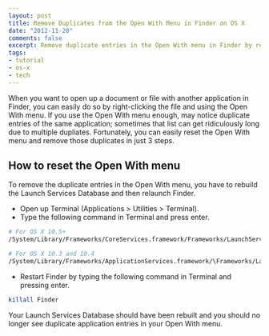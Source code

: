 ```yaml
---
layout: post
title: Remove Duplicates from the Open With Menu in Finder on OS X
date: "2012-11-20"
comments: false
excerpt: Remove duplicate entries in the Open With menu in Finder by resetting it in just 3 steps.
tags:
- tutorial
- os-x
- tech
---
```


When you want to open up a document or file with another application in Finder, you can easily do so by right-clicking the file and using the Open With menu. If you use the Open With menu enough, may notice duplicate entries of the same application; sometimes that list can get ridiculously long due to multiple dupliates. Fortunately, you can easily reset the Open With menu and remove those duplicates in just 3 steps.

## How to reset the Open With menu

To remove the duplicate entries in the Open With menu, you have to rebuild the Launch Services Database and then relaunch Finder.

* Open up Terminal (Applications &gt; Utilities &gt; Terminal).
* Type the following command in Terminal and press enter.

```bash
# For OS X 10.5+
/System/Library/Frameworks/CoreServices.framework/Frameworks/LaunchServices.framework/Support/lsregister -kill -r -domain local -domain system -domain user

# For OS X 10.3 and 10.4
/System/Library/Frameworks/ApplicationServices.framework/\Frameworks/LaunchServices.framework/Support/lsregister \-kill -r -domain local -domain system -domain user
```  

* Restart Finder by typing the following command in Terminal and pressing enter.

```bash
killall Finder
```

Your Launch Services Database should have been rebuilt and you should no longer see duplicate application entries in your Open With menu.